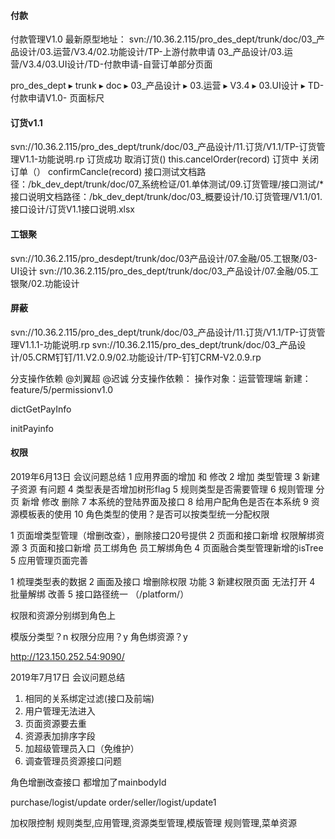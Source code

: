 #### 付款
付款管理V1.0 最新原型地址：
svn://10.36.2.115/pro_des_dept/trunk/doc/03_产品设计/03.运营/V3.4/02.功能设计/TP-上游付款申请
03_产品设计/03.运营/V3.4/03.UI设计/TD-付款申请-自营订单部分页面

pro_des_dept⁩ ▸ ⁨trunk⁩ ▸ ⁨doc⁩ ▸ ⁨03_产品设计⁩ ▸ ⁨03.运营⁩ ▸ ⁨V3.4⁩ ▸ ⁨03.UI设计 ⁩▸ ⁨TD-付款申请V1.0- 页面标尺⁩

#### 订货v1.1
svn://10.36.2.115/pro_des_dept/trunk/doc/03_产品设计/11.订货/V1.1/TP-订货管理V1.1-功能说明.rp
订货成功
  取消订货()
    this.cancelOrder(record)
订货中
  关闭订单（）
    confirmCancle(record)
接口测试文档路径：/bk_dev_dept/trunk/doc/07_系统检证/01.单体测试/09.订货管理/接口测试/*
接口说明文档路径：/bk_dev_dept/trunk/doc/03_概要设计/10.订货管理/V1.1/01.接口设计/订货V1.1接口说明.xlsx    

#### 工银聚
svn://10.36.2.115/pro_desdept/trunk/doc/03产品设计/07.金融/05.工银聚/03-UI设计
svn://10.36.2.115/pro_des_dept/trunk/doc/03_产品设计/07.金融/05.工银聚/02.功能设计

#### 屏蔽
svn://10.36.2.115/pro_des_dept/trunk/doc/03_产品设计/11.订货/V1.1/TP-订货管理V1.1.1-功能说明.rp
svn://10.36.2.115/pro_des_dept/trunk/doc/03_产品设计/05.CRM钉钉/11.V2.0.9/02.功能设计/TP-钉钉CRM-V2.0.9.rp

分支操作依赖
@刘翼超 @迟诚 
分支操作依赖：
操作对象：运营管理端
新建：feature/5/permissionv1.0

dictGetPayInfo

initPayinfo

#### 权限
>
  2019年6月13日 会议问题总结
1 应用界面的增加 和 修改
2 增加 类型管理
3 新建子资源 有问题
4 类型表是否增加树形flag
5 规则类型是否需要管理
6 规则管理 分页 新增 修改 删除
7 本系统的登陆界面及接口
8 给用户配角色是否在本系统
9 资源模板表的使用
10 角色类型的使用？是否可以按类型统一分配权限
>
>
1 页面增类型管理（增删改查），删除接口20号提供
2 页面和接口新增 权限解绑资源
3 页面和接口新增 员工绑角色 员工解绑角色
4 页面融合类型管理新增的isTree
5 应用管理页面完善
>
>
1 梳理类型表的数据
2 画面及接口 增删除权限 功能
3 新建权限页面 无法打开
4 批量解绑 改善
5 接口路径统一 （/platform/）
>

权限和资源分别绑到角色上

模版分类型？n
权限分应用？y 
角色绑资源？y

http://123.150.252.54:9090/

2019年7月17日 会议问题总结
1. 相同的关系绑定过滤(接口及前端)
2. 用户管理无法进入
3. 页面资源要去重
4. 资源表加排序字段
5. 加超级管理员入口（免维护）
6. 调查管理员资源接口问题

角色增删改查接口 都增加了mainbodyId


purchase/logist/update order/seller/logist/update1

加权限控制
规则类型,应用管理,资源类型管理,模版管理
规则管理,菜单资源